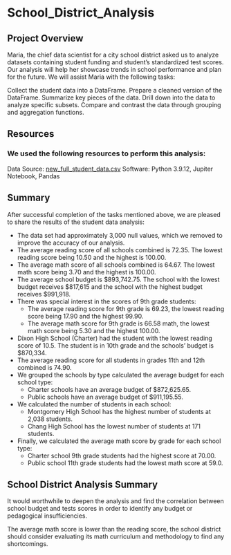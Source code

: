 # School_District_Analysis

## Project Overview
Maria, the chief data scientist for a city school district asked us to analyze datasets containing student funding and student’s standardized test scores. Our analysis will help her showcase trends in school performance and plan for the future. We will assist Maria with the following tasks:

Collect the student data into a DataFrame.
Prepare a cleaned version of the DataFrame.
Summarize key pieces of the data.
Drill down into the data to analyze specific subsets.
Compare and contrast the data through grouping and aggregation functions.

## Resources
### We used the following resources to perform this analysis:
Data Source: [new_full_student_data.csv]() 
Software: Python 3.9.12, Jupiter Notebook, Pandas

## Summary
After successful completion of the tasks mentioned above, we are pleased to share the results of the student data analysis:

* The data set had approximately 3,000 null values, which we removed to improve the accuracy of our analysis. 
* The average reading score of all schools combined is 72.35. The lowest reading score being 10.50 and the highest is 100.00. 
* The average math score of all schools combined is 64.67. The lowest math score being 3.70 and the highest is 100.00.
* The average school budget is $893,742.75. The school with the lowest budget receives $817,615 and the school with the highest budget receives $991,918.
* There was special interest in the scores of 9th grade students:
  * The average reading score for 9th grade is 69.23, the lowest reading score being 17.90 and the highest 99.90.
  * The average math score for 9th grade is 66.58 math, the lowest math score being 5.30 and the highest 100.00.
* Dixon High School (Charter) had the student with the lowest reading score of 10.5. The student is in 10th grade and the schools’ budget is $870,334.
* The average reading score for all students in grades 11th and 12th combined is 74.90.
* We grouped the schools by type calculated the average budget for each school type: 
  * Charter schools have an average budget of $872,625.65.
  * Public schools have an average budget of $911,195.55.
* We calculated the number of students in each school:
  * Montgomery High School has the highest number of students at 2,038 students.
  * Chang High School has the lowest number of students at 171 students.
* Finally, we calculated the average math score by grade for each school type:
  * Charter school 9th grade students had the highest score at 70.00.
  * Public school 11th grade students had the lowest math score at 59.0.

## School District Analysis Summary
It would worthwhile to deepen the analysis and find the correlation between school budget and tests scores in order to identify any budget or pedagogical insufficiencies. 

The average math score is lower than the reading score, the school district should consider evaluating its math curriculum and methodology to find any shortcomings.
